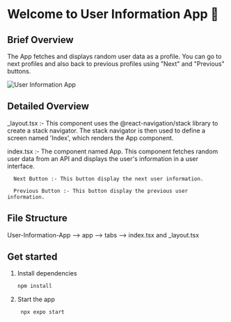 # Welcome to User Information App 👋

## Brief Overview

The App fetches and displays random user data as a profile. You can go to next profiles and also back to previous profiles using "Next" and "Previous" buttons.

![User Information App](https://github.com/user-attachments/assets/f9d624ce-646d-4330-ac19-6e6c232c3ab4)


## Detailed Overview

_layout.tsx :- This component uses the @react-navigation/stack library to create a stack navigator. The stack navigator is then used to define a screen named 'Index', which renders the App component.

index.tsx :- The component named App. This component fetches random user data from an API and displays the user's information in a user interface.

      Next Button :- This button display the next user information.
      
      Previous Button :- This button display the previous user information.

## File Structure
User-Information-App --> app --> tabs --> index.tsx and _layout.tsx


## Get started

1. Install dependencies

   ```bash
   npm install
   ```

2. Start the app

   ```bash
    npx expo start
   ```
